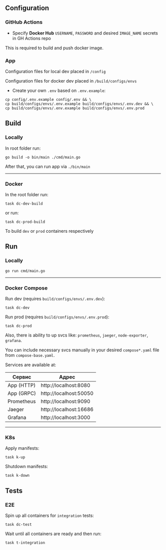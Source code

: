 ## Configuration

### GitHub Actions
- Specify **Docker Hub** `USERNAME`, `PASSWORD` and desired `IMAGE_NAME` secrets in GH Actions repo

This is required to build and push docker image.

### App
Configuration files for local dev placed in `/config`

Configuration files for docker dev placed in `/build/configs/envs`
- Create your own `.env` based on `.env.example`:
```shell
cp config/.env.example config/.env && \
cp build/configs/envs/.env.example build/configs/envs/.env.dev && \
cp build/configs/envs/.env.example build/configs/envs/.env.prod
```

## Build
### Locally
In root folder run:
```shell
go build -o bin/main ./cmd/main.go
```
After that, you can run app via `./bin/main`
___

### Docker
In the root folder run:
```shell
task dc-dev-build
```

or run:
```shell
task dc-prod-build
```

To build `dev` or `prod` containers respectively

## Run
### Locally
```shell
go run cmd/main.go
```

___

### Docker Compose
Run dev (requires `build/configs/envs/.env.dev`):
```shell
task dc-dev
```

Run prod (requires `build/configs/envs/.env.prod`):
```shell
task dc-prod
```

Also, there is ability to up svcs like: `prometheus`, `jaeger`, `node-exporter`, `grafana`.

You can include necessary svcs manually in your desired `compose*.yaml` file from `compose-base.yaml`.

Services are available at:

| Сервис     | Адрес                  |
|------------|------------------------|
| App (HTTP) | http://localhost:8080  |
| App (GRPC) | http://localhost:50050 |
| Prometheus | http://localhost:9090  |
| Jaeger     | http://localhost:16686 |
| Grafana    | http://localhost:3000  |

___

### K8s
Apply manifests:
```shell
task k-up
```

Shutdown manifests:
```shell
task k-down
```

## Tests
### E2E
Spin up all containers for `integration` tests:
```shell
task dc-test
```
Wait until all containers are ready and then run:
```shell
task t-integration
```
